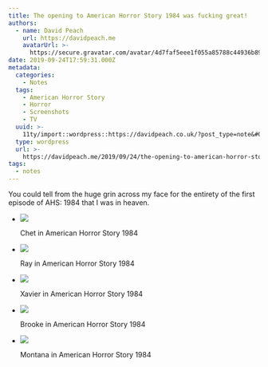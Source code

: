```yaml
---
title: The opening to American Horror Story 1984 was fucking great!
authors:
  - name: David Peach
    url: https://davidpeach.me
    avatarUrl: >-
      https://secure.gravatar.com/avatar/4d7faf5eee1f055a85788c44936b8995eaab6dfb004e7854ec747ccb272e91ee?s=96&d=mm&r=g
date: 2019-09-24T17:59:31.000Z
metadata:
  categories:
    - Notes
  tags:
    - American Horror Story
    - Horror
    - Screenshots
    - TV
  uuid: >-
    11ty/import::wordpress::https://davidpeach.co.uk/?post_type=note&#038;p=34794
  type: wordpress
  url: >-
    https://davidpeach.me/2019/09/24/the-opening-to-american-horror-story-1984-was-fucking-great/
tags:
  - notes
---
```

You could tell from the huge grin across my face for the entirety of the first episode of AHS: 1984 that I was in heaven.

-   ![](https://davidpeach.me/wp-content/uploads/2019/09/Chet-in-American-Horror-Story-1984-1024x576.jpeg)
    
    Chet in American Horror Story 1984
    
-   ![](https://davidpeach.me/wp-content/uploads/2019/09/Ray-in-American-Horror-Story-1984-1024x576.jpeg)
    
    Ray in American Horror Story 1984
    
-   ![](https://davidpeach.me/wp-content/uploads/2019/09/Xavier-in-American-Horror-Story-1984-1024x576.jpeg)
    
    Xavier in American Horror Story 1984
    
-   ![](https://davidpeach.me/wp-content/uploads/2019/09/Brooke-in-American-Horror-Story-1984-1024x576.jpeg)
    
    Brooke in American Horror Story 1984
    
-   ![](https://davidpeach.me/wp-content/uploads/2019/09/Montana-in-American-Horror-Story-1984-1024x576.jpeg)
    
    Montana in American Horror Story 1984